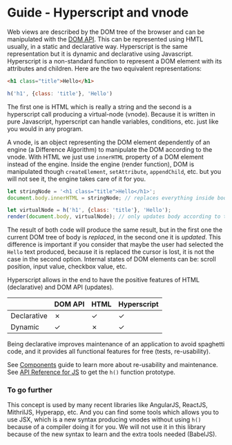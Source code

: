 # Guide - Hyperscript and vnode

Web views are described by the DOM tree of the browser and can be manipulated with the [DOM API](https://www.google.ch/search?q=dom+api). This can be represented using HMTL usually, in a static and declarative way. Hyperscript is the same representation but it is dynamic and declarative using Javascript. Hyperscript is a non-standard function to represent a DOM element with its attributes and children. Here are the two equivalent representations:

```html
<h1 class="title">Hello</h1>
```

```js
h('h1', {class: 'title'}, 'Hello')
```

The first one is HTML which is really a string and the second is a hyperscript call producing a virtual-node (vnode). Because it is written in pure Javascript, hyperscript can handle variables, conditions, etc. just like you would in any program.

A vnode, is an object representing the DOM element dependently of an engine (a Difference Algorithm) to manipulate the DOM according to the vnode. With HTML we just use `innerHTML` property of a DOM element instead of the engine. Inside the engine (render function), DOM is manipulated though `createElement`, `setAttribute`, `appendChild`, etc. but you will not see it, the engine takes care of it for you.

```js
let stringNode = '<h1 class="title">Hello</h1>';
document.body.innerHTML = stringNode; // replaces everything inside body no matter what
```

```js
let virtualNode = h('h1', {class: 'title'}, 'Hello');
render(document.body, virtualNode); // only updates body according to the previous content
```

The result of both code will produce the same result, but in the first one the current DOM tree of body is *replaced*, in the second one it is *updated*. This difference is important if you consider that maybe the user had selected the `Hello` text produced, because it is replaced the cursor is lost, it is not the case in the second option. Internal states of DOM elements can be: scroll position, input value, checkbox value, etc.

Hyperscript allows in the end to have the positive features of HTML (declarative) and DOM API (updates).

|              | DOM API | HTML | Hyperscript |
| ------------ | --------|------|------------ |
| Declarative  | ✗       | ✓    | ✓           |
| Dynamic      | ✓       | ✗    | ✓           |

Being declarative improves maintenance of an application to avoid spaghetti code, and it provides all functional features for free (tests, re-usability).

See [Components](components.md) guide to learn more about re-usability and maintenance.
See [API Reference for JS](../reference/frontend-js.md) to get the `h()` function prototype.

### To go further

This concept is used by many recent libraries like AngularJS, ReactJS, MithrilJS, Hyperapp, etc. And you can find some tools which allows you to use JSX, which is a new syntax producing vnodes without using `h()` because of a compiler doing it for you. We will not use it in this library because of the new syntax to learn and the extra tools needed (BabelJS).
